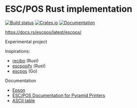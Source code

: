 # ESC/POS Rust implementation

[![Build status](https://github.com/fabienbellanger/escpos-rs/actions/workflows/CI.yml/badge.svg?branch=main)](https://github.com/fabienbellanger/escpos-rs/actions/workflows/CI.yml)
[![Crates.io](https://img.shields.io/crates/v/escpos)](https://crates.io/crates/escpos)
[![Documentation](https://docs.rs/escpos/badge.svg)](https://docs.rs/escpos)

https://docs.rs/escpos/latest/escpos/

Experimental project

Inspirations:

- [recibo](https://github.com/jamhall/recibo/tree/main) (Rust)
- [escposify](https://github.com/local-group/rust-escposify) (Rust)
- [escpos](https://github.com/hennedo/escpos) (Go)

Documentation

- [Epson](https://download4.epson.biz/sec_pubs/pos/reference_en/escpos/ref_escpos_en/introduction.html)
- [ESC/POS Documentation for Pyramid Printers](https://escpos.readthedocs.io/en/latest/home.html)
- [ASCII table](https://www.asciitable.com/)
